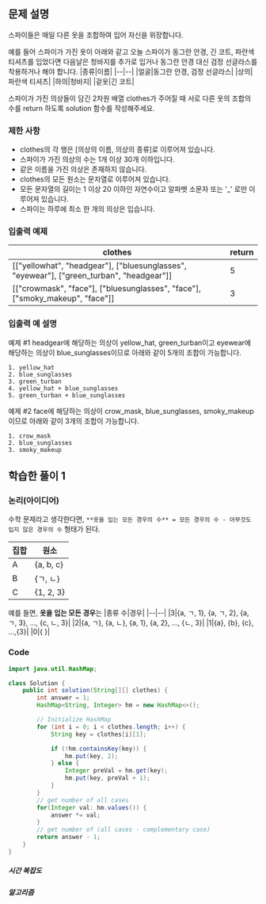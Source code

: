 ## 문제 설명

스파이들은 매일 다른 옷을 조합하여 입어 자신을 위장합니다.

예를 들어 스파이가 가진 옷이 아래와 같고 오늘 스파이가 동그란 안경, 긴 코트, 파란색 티셔츠를 입었다면 다음날은 청바지를 추가로 입거나 동그란 안경 대신 검정 선글라스를 착용하거나 해야 합니다.
|종류|이름|
|--|--|
|얼굴|동그란 안경, 검정 선글라스|
|상의|파란색 티셔츠|
|하의|청바지|
|겉옷|긴 코트|

스파이가 가진 의상들이 담긴 2차원 배열 clothes가 주어질 때 서로 다른 옷의 조합의 수를 return 하도록 solution 함수를 작성해주세요.

### 제한 사항
 - clothes의 각 행은 [의상의 이름, 의상의 종류]로 이루어져 있습니다.
 - 스파이가 가진 의상의 수는 1개 이상 30개 이하입니다.
 - 같은 이름을 가진 의상은 존재하지 않습니다.
 - clothes의 모든 원소는 문자열로 이루어져 있습니다.
 - 모든 문자열의 길이는 1 이상 20 이하인 자연수이고 알파벳 소문자 또는 '_' 로만 이루어져 있습니다.
 - 스파이는 하루에 최소 한 개의 의상은 입습니다.

### 입출력 예제
|clothes|return|
|---|---|
|[["yellowhat", "headgear"], ["bluesunglasses", "eyewear"], ["green_turban", "headgear"]]|5|
|[["crowmask", "face"], ["bluesunglasses", "face"], ["smoky_makeup", "face"]]|3|

### 입출력 예 설명

예제 #1
headgear에 해당하는 의상이 yellow_hat, green_turban이고 eyewear에 해당하는 의상이 blue_sunglasses이므로 아래와 같이 5개의 조합이 가능합니다.

``` text
1. yellow_hat
2. blue_sunglasses
3. green_turban
4. yellow_hat + blue_sunglasses
5. green_turban + blue_sunglasses
```

예제 #2
face에 해당하는 의상이 crow_mask, blue_sunglasses, smoky_makeup이므로 아래와 같이 3개의 조합이 가능합니다.

``` text
1. crow_mask
2. blue_sunglasses
3. smoky_makeup
```

## 학습한 풀이 1
### 논리(아이디어)
수학 문제라고 생각한다면, ``**옷을 입는 모든 경우의 수** = 모든 경우의 수 - 아무것도 입지 않은 경우의 수`` 형태가 된다.

|집합|원소|
|--|--|
|A|{a, b, c}|
|B|{ㄱ, ㄴ}|
|C|{1, 2, 3}|
예를 들면, **옷을 입는 모든 경우**는
|종류 수|경우|
|--|--|
|3|{a, ㄱ, 1}, {a, ㄱ, 2}, {a, ㄱ, 3}, ..., {c, ㄴ, 3}|
|2|{a, ㄱ}, {a, ㄴ}, {a, 1}, {a, 2}, ..., {ㄴ, 3}|
|1|{a}, {b}, {c}, ...,{3}|
|0|{ }|

### Code
``` java
import java.util.HashMap;

class Solution {
    public int solution(String[][] clothes) {
		int answer = 1;
		HashMap<String, Integer> hm = new HashMap<>();

		// Initialize HashMap
		for (int i = 0; i < clothes.length; i++) {
			String key = clothes[i][1];

			if (!hm.containsKey(key)) {
				hm.put(key, 2);
			} else {
				Integer preVal = hm.get(key);
				hm.put(key, preVal + 1);
			}
		}
		// get number of all cases
		for(Integer val: hm.values()) {
			answer *= val;
		}
	    // get number of (all cases - complementary case)
		return answer - 1;
	}
}
```

##### 시간 복잡도

##### 알고리즘

